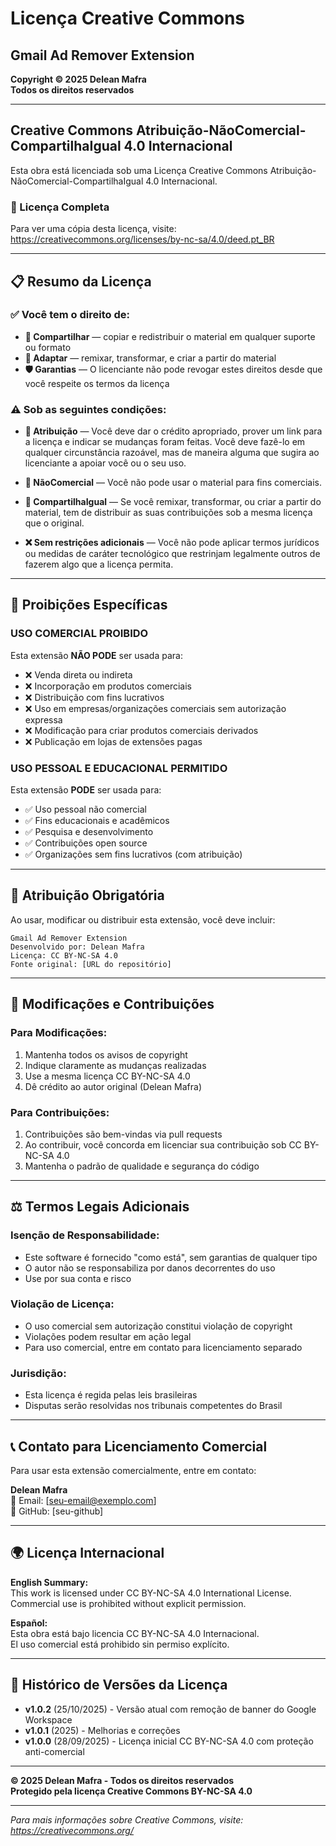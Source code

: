 # Licença Creative Commons

## Gmail Ad Remover Extension

**Copyright © 2025 Delean Mafra**  
**Todos os direitos reservados**

---

## Creative Commons Atribuição-NãoComercial-CompartilhaIgual 4.0 Internacional

Esta obra está licenciada sob uma Licença Creative Commons Atribuição-NãoComercial-CompartilhaIgual 4.0 Internacional.

### 🔗 Licença Completa
Para ver uma cópia desta licença, visite:  
https://creativecommons.org/licenses/by-nc-sa/4.0/deed.pt_BR

---

## 📋 Resumo da Licença

### ✅ **Você tem o direito de:**

- **🔄 Compartilhar** — copiar e redistribuir o material em qualquer suporte ou formato
- **🔧 Adaptar** — remixar, transformar, e criar a partir do material
- **🛡️ Garantias** — O licenciante não pode revogar estes direitos desde que você respeite os termos da licença

### ⚠️ **Sob as seguintes condições:**

- **👤 Atribuição** — Você deve dar o crédito apropriado, prover um link para a licença e indicar se mudanças foram feitas. Você deve fazê-lo em qualquer circunstância razoável, mas de maneira alguma que sugira ao licenciante a apoiar você ou o seu uso.

- **🚫 NãoComercial** — Você não pode usar o material para fins comerciais.

- **🔄 CompartilhaIgual** — Se você remixar, transformar, ou criar a partir do material, tem de distribuir as suas contribuições sob a mesma licença que o original.

- **❌ Sem restrições adicionais** — Você não pode aplicar termos jurídicos ou medidas de caráter tecnológico que restrinjam legalmente outros de fazerem algo que a licença permita.

---

## 🚫 Proibições Específicas

### **USO COMERCIAL PROIBIDO**
Esta extensão **NÃO PODE** ser usada para:
- ❌ Venda direta ou indireta
- ❌ Incorporação em produtos comerciais
- ❌ Distribuição com fins lucrativos
- ❌ Uso em empresas/organizações comerciais sem autorização expressa
- ❌ Modificação para criar produtos comerciais derivados
- ❌ Publicação em lojas de extensões pagas

### **USO PESSOAL E EDUCACIONAL PERMITIDO**
Esta extensão **PODE** ser usada para:
- ✅ Uso pessoal não comercial
- ✅ Fins educacionais e acadêmicos
- ✅ Pesquisa e desenvolvimento
- ✅ Contribuições open source
- ✅ Organizações sem fins lucrativos (com atribuição)

---

## 📝 Atribuição Obrigatória

Ao usar, modificar ou distribuir esta extensão, você deve incluir:

```
Gmail Ad Remover Extension
Desenvolvido por: Delean Mafra
Licença: CC BY-NC-SA 4.0
Fonte original: [URL do repositório]
```

---

## 🔧 Modificações e Contribuições

### **Para Modificações:**
1. Mantenha todos os avisos de copyright
2. Indique claramente as mudanças realizadas
3. Use a mesma licença CC BY-NC-SA 4.0
4. Dê crédito ao autor original (Delean Mafra)

### **Para Contribuições:**
1. Contribuições são bem-vindas via pull requests
2. Ao contribuir, você concorda em licenciar sua contribuição sob CC BY-NC-SA 4.0
3. Mantenha o padrão de qualidade e segurança do código

---

## ⚖️ Termos Legais Adicionais

### **Isenção de Responsabilidade:**
- Este software é fornecido "como está", sem garantias de qualquer tipo
- O autor não se responsabiliza por danos decorrentes do uso
- Use por sua conta e risco

### **Violação de Licença:**
- O uso comercial sem autorização constitui violação de copyright
- Violações podem resultar em ação legal
- Para uso comercial, entre em contato para licenciamento separado

### **Jurisdição:**
- Esta licença é regida pelas leis brasileiras
- Disputas serão resolvidas nos tribunais competentes do Brasil

---

## 📞 Contato para Licenciamento Comercial

Para usar esta extensão comercialmente, entre em contato:

**Delean Mafra**  
📧 Email: [seu-email@exemplo.com]  
🔗 GitHub: [seu-github]  

---

## 🌍 Licença Internacional

**English Summary:**  
This work is licensed under CC BY-NC-SA 4.0 International License.  
Commercial use is prohibited without explicit permission.

**Español:**  
Esta obra está bajo licencia CC BY-NC-SA 4.0 Internacional.  
El uso comercial está prohibido sin permiso explícito.

---

## 📅 Histórico de Versões da Licença

- **v1.0.2** (25/10/2025) - Versão atual com remoção de banner do Google Workspace
- **v1.0.1** (2025) - Melhorias e correções
- **v1.0.0** (28/09/2025) - Licença inicial CC BY-NC-SA 4.0 com proteção anti-comercial

---

**© 2025 Delean Mafra - Todos os direitos reservados**  
**Protegido pela licença Creative Commons BY-NC-SA 4.0**

---

*Para mais informações sobre Creative Commons, visite: https://creativecommons.org/*